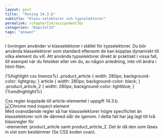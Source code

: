 ```yaml
---
layout: post
title:  "Övning 14.3.b"
subtitle: "Klass-selektorer och typselektorer"
permalink: /chapter114/assignment3b/
categories: "Kapitel14"
tags: "answer"
---
```

I övningen använder vi klasselektorer i stället för typselektorer. Du bör använda klasselektorer som standard eftersom de kan kopplas dynamiskt till vilka element du vill. Att använda typselektorer direkt är praktiskt i vissa fall, till exempel när du felsöker eller om du, av någon anledning, inte vill ändra i html-filen.

{%highlight css linenos%}
.product_article {
  width: 280px;
  background-color: lightgray;
}
article {
  width: 280px;
  background-color: black;
}
.product_article_2 {
  width: 280px;
  background-color: lightblue;
}
{%endhighlight%}
<figcaption>Css regler kopplade till article-elementet i uppgift 14.3.b.</figcaption>

<img src="{{ site.url | append:site.baseurl}}/assets/images/chapter14_assignment3b.PNG" alt="Chrome med inspect element"/>
<figcaption>Med ovanstående regler så har klassselektorer högre specificitet än klasselektorer och de därmed slår de igenom. I detta fall har jag lagt till två klassregler för <article>-elementet: product_article samt product_article_2. Det är då den som läses in sist som bestämmer (Se CSS koden ovan). </figcaption>
